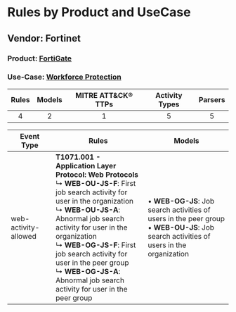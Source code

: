 Rules by Product and UseCase
============================
Vendor: Fortinet
----------------
### Product: [FortiGate](../ds_fortinet_fortigate.md)
### Use-Case: [Workforce Protection](../../../../UseCases/uc_workforce_protection.md)

| Rules | Models | MITRE ATT&CK® TTPs | Activity Types | Parsers |
|:-----:|:------:|:------------------:|:--------------:|:-------:|
|   4   |   2    |         1          |       5        |    5    |

| Event Type    | Rules    | Models    |
| ---- | ---- | ---- |
| web-activity-allowed | <b>T1071.001 - Application Layer Protocol: Web Protocols</b><br> ↳ <b>WEB-OU-JS-F</b>: First job search activity for user in the organization<br> ↳ <b>WEB-OU-JS-A</b>: Abnormal job search activity for user in the organization<br> ↳ <b>WEB-OG-JS-F</b>: First job search activity for user in the peer group<br> ↳ <b>WEB-OG-JS-A</b>: Abnormal job search activity for user in the peer group |  • <b>WEB-OG-JS</b>: Job search activities of users in the peer group<br> • <b>WEB-OU-JS</b>: Job search activities of users in the organization |